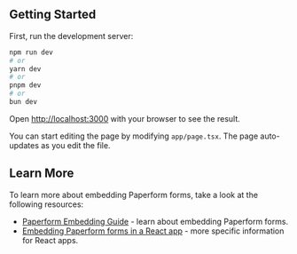 ## Getting Started

First, run the development server:

```bash
npm run dev
# or
yarn dev
# or
pnpm dev
# or
bun dev
```

Open [http://localhost:3000](http://localhost:3000) with your browser to see the result.

You can start editing the page by modifying `app/page.tsx`. The page auto-updates as you edit the file.

## Learn More

To learn more about embedding Paperform forms, take a look at the following resources:

- [Paperform Embedding Guide](https://paperform.co/help/articles/embedding-guide/) - learn about embedding Paperform forms.
- [Embedding Paperform forms in a React app](https://paperform.co/help/articles/how-can-i-embed-my-form-in-a-react-app/) - more specific information for React apps.
